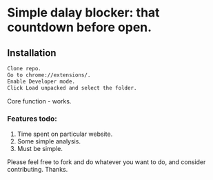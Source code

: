 # Simple dalay blocker: that countdown before open.

## Installation
```sh
Clone repo.
Go to chrome://extensions/.
Enable Developer mode.
Click Load unpacked and select the folder.
```

Core function - works.

### Features todo:
1. Time spent on particular website.
2. Some simple analysis.
3. Must be simple.

Please feel free to fork and do whatever you want to do, and consider contributing.
Thanks.
